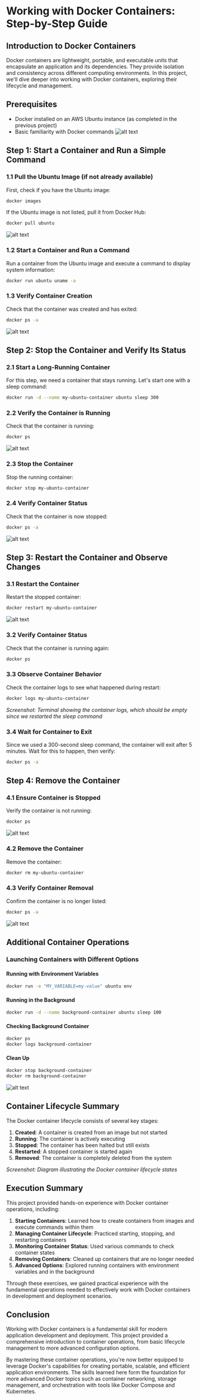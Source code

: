 # Working with Docker Containers: Step-by-Step Guide

## Introduction to Docker Containers

Docker containers are lightweight, portable, and executable units that encapsulate an application and its dependencies. They provide isolation and consistency across different computing environments. In this project, we'll dive deeper into working with Docker containers, exploring their lifecycle and management.

## Prerequisites
- Docker installed on an AWS Ubuntu instance (as completed in the previous project)
- Basic familiarity with Docker commands
![alt text](<Screenshot 2025-08-31 123128.png>)
## Step 1: Start a Container and Run a Simple Command

### 1.1 Pull the Ubuntu Image (if not already available)
First, check if you have the Ubuntu image:
```bash
docker images
```

If the Ubuntu image is not listed, pull it from Docker Hub:
```bash
docker pull ubuntu
```
![alt text](<Screenshot 2025-08-31 123249.png>)

### 1.2 Start a Container and Run a Command
Run a container from the Ubuntu image and execute a command to display system information:
```bash
docker run ubuntu uname -a
```


### 1.3 Verify Container Creation
Check that the container was created and has exited:
```bash
docker ps -a
```

![alt text](<Screenshot 2025-08-31 123358.png>)

## Step 2: Stop the Container and Verify Its Status

### 2.1 Start a Long-Running Container
For this step, we need a container that stays running. Let's start one with a sleep command:
```bash
docker run -d --name my-ubuntu-container ubuntu sleep 300
```



### 2.2 Verify the Container is Running
Check that the container is running:
```bash
docker ps
```
![alt text](<Screenshot 2025-08-31 123613.png>)
### 2.3 Stop the Container
Stop the running container:
```bash
docker stop my-ubuntu-container
```



### 2.4 Verify Container Status
Check that the container is now stopped:
```bash
docker ps -a
```
![alt text](<Screenshot 2025-08-31 123613-1.png>)


## Step 3: Restart the Container and Observe Changes

### 3.1 Restart the Container
Restart the stopped container:
```bash
docker restart my-ubuntu-container
```

![alt text](<Screenshot 2025-08-31 124313.png>)

### 3.2 Verify Container Status
Check that the container is running again:
```bash
docker ps
```



### 3.3 Observe Container Behavior
Check the container logs to see what happened during restart:
```bash
docker logs my-ubuntu-container
```

*Screenshot: Terminal showing the container logs, which should be empty since we restarted the sleep command*

### 3.4 Wait for Container to Exit
Since we used a 300-second sleep command, the container will exit after 5 minutes. Wait for this to happen, then verify:
```bash
docker ps -a
```



## Step 4: Remove the Container

### 4.1 Ensure Container is Stopped
Verify the container is not running:
```bash
docker ps
```

![alt text](<Screenshot 2025-08-31 124617.png>)

### 4.2 Remove the Container
Remove the container:
```bash
docker rm my-ubuntu-container
```



### 4.3 Verify Container Removal
Confirm the container is no longer listed:
```bash
docker ps -a
```
![alt text](<Screenshot 2025-08-31 124809.png>)


## Additional Container Operations

### Launching Containers with Different Options

#### Running with Environment Variables
```bash
docker run -e "MY_VARIABLE=my-value" ubuntu env
```

#### Running in the Background
```bash
docker run -d --name background-container ubuntu sleep 100
```

#### Checking Background Container
```bash
docker ps
docker logs background-container
```

#### Clean Up
```bash
docker stop background-container
docker rm background-container
```
![alt text](<Screenshot 2025-08-31 124920.png>)

## Container Lifecycle Summary

The Docker container lifecycle consists of several key stages:

1. **Created**: A container is created from an image but not started
2. **Running**: The container is actively executing
3. **Stopped**: The container has been halted but still exists
4. **Restarted**: A stopped container is started again
5. **Removed**: The container is completely deleted from the system

*Screenshot: Diagram illustrating the Docker container lifecycle states*

## Execution Summary

This project provided hands-on experience with Docker container operations, including:

1. **Starting Containers**: Learned how to create containers from images and execute commands within them
2. **Managing Container Lifecycle**: Practiced starting, stopping, and restarting containers
3. **Monitoring Container Status**: Used various commands to check container states
4. **Removing Containers**: Cleaned up containers that are no longer needed
5. **Advanced Options**: Explored running containers with environment variables and in the background

Through these exercises, we gained practical experience with the fundamental operations needed to effectively work with Docker containers in development and deployment scenarios.

## Conclusion

Working with Docker containers is a fundamental skill for modern application development and deployment. This project provided a comprehensive introduction to container operations, from basic lifecycle management to more advanced configuration options. 

By mastering these container operations, you're now better equipped to leverage Docker's capabilities for creating portable, scalable, and efficient application environments. The skills learned here form the foundation for more advanced Docker topics such as container networking, storage management, and orchestration with tools like Docker Compose and Kubernetes.

